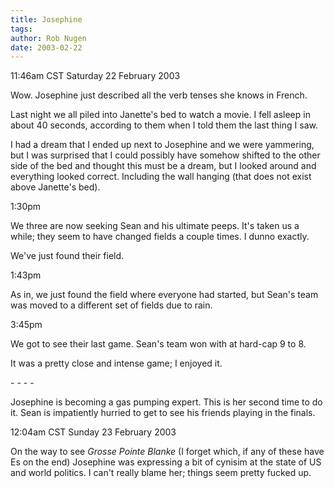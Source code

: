 ```yaml
---
title: Josephine
tags: 
author: Rob Nugen
date: 2003-02-22
---
```


<p class=date>11:46am CST Saturday 22 February 2003</p>

<p>Wow.  Josephine just described all the verb tenses she knows in
French.</p>

<p>Last night we all piled into Janette's bed to watch a movie.  I
fell asleep in about 40 seconds, according to them when I told them
the last thing I saw.</p>

<p>I had a dream that I ended up next to Josephine and we were
yammering, but I was surprised that I could possibly have somehow
shifted to the other side of the bed and thought this must be a dream,
but I looked around and everything looked correct.  Including the wall
hanging (that does not exist above Janette's bed).</p>

<p class=date>1:30pm</p>

<p>We three are now seeking Sean and his ultimate peeps.  It's taken
us a while; they seem to have changed fields a couple times.  I dunno
exactly.</p>

<p>We've just found their field.</p>

<p class=date>1:43pm</p>

<p>As in, we just found the field where everyone had started, but
Sean's team was moved to a different set of fields due to rain.</p>

<p class=date>3:45pm</p>

<p>We got to see their last game.  Sean's team won with at hard-cap 9
to 8.</p>

<p>It was a pretty close and intense game; I enjoyed it.</p>

<p>- - - -</p>

<p>Josephine is becoming a gas pumping expert.  This is her second
time to do it.  Sean is impatiently hurried to get to see his friends
playing in the finals.</p>

<p class=date>12:04am CST Sunday 23 February 2003</p>

<p>On the way to see <em>Grosse Pointe Blanke</em> (I forget which, if
any of these have Es on the end) Josephine was expressing a bit of
cynisim at the state of US and world politics.  I can't really blame
her; things seem pretty fucked up.</p>
